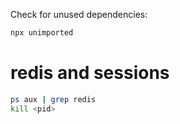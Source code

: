 
Check for unused dependencies:

```bash
npx unimported 
```

# redis and sessions

```bash
ps aux | grep redis
kill <pid>
```